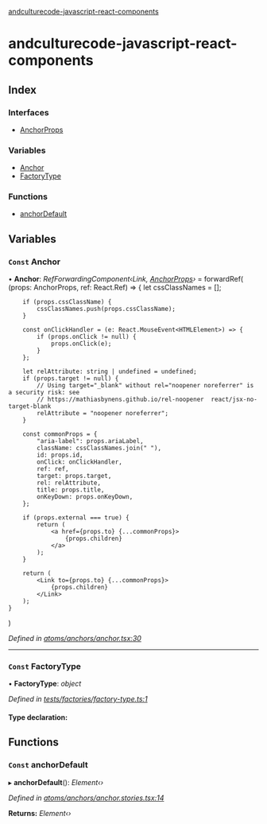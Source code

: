 [andculturecode-javascript-react-components](README.md)

# andculturecode-javascript-react-components

## Index

### Interfaces

* [AnchorProps](interfaces/anchorprops.md)

### Variables

* [Anchor](README.md#const-anchor)
* [FactoryType](README.md#const-factorytype)

### Functions

* [anchorDefault](README.md#const-anchordefault)

## Variables

### `Const` Anchor

• **Anchor**: *RefForwardingComponent‹Link, [AnchorProps](interfaces/anchorprops.md)›* = forwardRef(
    (props: AnchorProps, ref: React.Ref<HTMLAnchorElement>) => {
        let cssClassNames = [];

        if (props.cssClassName) {
            cssClassNames.push(props.cssClassName);
        }

        const onClickHandler = (e: React.MouseEvent<HTMLElement>) => {
            if (props.onClick != null) {
                props.onClick(e);
            }
        };

        let relAttribute: string | undefined = undefined;
        if (props.target != null) {
            // Using target="_blank" without rel="noopener noreferrer" is a security risk: see
            // https://mathiasbynens.github.io/rel-noopener  react/jsx-no-target-blank
            relAttribute = "noopener noreferrer";
        }

        const commonProps = {
            "aria-label": props.ariaLabel,
            className: cssClassNames.join(" "),
            id: props.id,
            onClick: onClickHandler,
            ref: ref,
            target: props.target,
            rel: relAttribute,
            title: props.title,
            onKeyDown: props.onKeyDown,
        };

        if (props.external === true) {
            return (
                <a href={props.to} {...commonProps}>
                    {props.children}
                </a>
            );
        }

        return (
            <Link to={props.to} {...commonProps}>
                {props.children}
            </Link>
        );
    }
)

*Defined in [atoms/anchors/anchor.tsx:30](https://github.com/AndcultureCode/AndcultureCode.JavaScript.React.Components/blob/729d2ec/src/atoms/anchors/anchor.tsx#L30)*

___

### `Const` FactoryType

• **FactoryType**: *object*

*Defined in [tests/factories/factory-type.ts:1](https://github.com/AndcultureCode/AndcultureCode.JavaScript.React.Components/blob/729d2ec/src/tests/factories/factory-type.ts#L1)*

#### Type declaration:

## Functions

### `Const` anchorDefault

▸ **anchorDefault**(): *Element‹›*

*Defined in [atoms/anchors/anchor.stories.tsx:14](https://github.com/AndcultureCode/AndcultureCode.JavaScript.React.Components/blob/729d2ec/src/atoms/anchors/anchor.stories.tsx#L14)*

**Returns:** *Element‹›*
